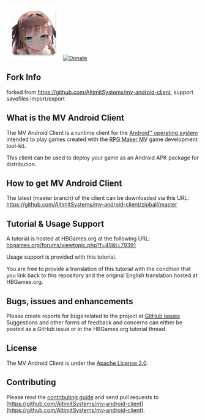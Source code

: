 ![Game.apk](app/src/main/res/mipmap-xxhdpi/ic_launcher.png)
[![Donate](https://img.shields.io/badge/Donate-Alipay-green.svg)](https://i.loli.net/2020/03/05/tC8PdDbqVTF9c7y.png)

## Fork Info
forked from https://github.com/AltimitSystems/mv-android-client,
support savefiles import/export

## What is the MV Android Client

The MV Android Client is a runtime client for the [Android&trade; operating system](https://www.android.com) intended to play games created with the [RPG Maker MV](http://www.rpgmakerweb.com) game development tool-kit.

This client can be used to deploy your game as an Android APK package for distribution.

## How to get MV Android Client

The latest (master branch) of the client can be downloaded via this URL:
https://github.com/AltimitSystems/mv-android-client/zipball/master

## Tutorial & Usage Support

A tutorial is hosted at HBGames.org at the following URL:
[hbgames.org/forums/viewtopic.php?f=48&t=79391](http://www.hbgames.org/forums/viewtopic.php?f=48&t=79391)

Usage support is provided with this tutorial.

You are free to provide a translation of this tutorial with the condition that you link back to this repository and the original English translation hosted at HBGames.org.

## Bugs, issues and enhancements

Please create reports for bugs related to the project at [GitHub issues](https://github.com/AltimitSystems/mv-android-client/issues)
Suggestions and other forms of feedback and concerns can either be posted as a GitHub issue or in the HBGames.org tutorial thread.

## License

The MV Android Client is under the [Apache License 2.0](https://github.com/AltimitSystems/mv-android-client/blob/master/LICENSE).

## Contributing

Please read the [contributing guide](https://github.com/AltimitSystems/mv-android-client/blob/master/CONTRIBUTING.md) and send pull requests to [https://github.com/AltimitSystems/mv-android-client](https://github.com/AltimitSystems/mv-android-client).
